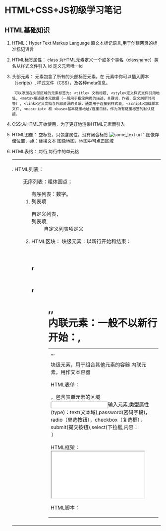 # HTML+CSS+JS初级学习笔记

## HTML基础知识

1. HTML：Hyper Text Markup Language 超文本标记语言,用于创建网页的标准标记语言
2. HTML标签属性：
        class 为HTML元素定义一个或多个类名（classname）类名从样式文件引入
        id    定义元素唯一id
3. 头部元素：
        <head> 元素包含了所有的头部标签元素。在 <head>元素中你可以插入脚本（scripts）, 样式文件（CSS），及各种meta信息。

        可以添加在头部区域的元素标签为: <title> 文档标题, <style>定义样式文件引用地址, <meta>描述基本元数据（一般用于指定网页的描述，关键词，作者，定义刷新时间等）, <link>定义文档与外部资源的关系，通常用于连接到样式表, <script>加载脚本文件, <noscript> 和 <base>基本链接地址/连接目标，作为所有链接标签的默认链接。

4. CSS:从HTML开始使用，为了更好地渲染HTML元素而引入
5. HTML图像： <img>空标签，只包含属性，没有闭合标签
    <img src="url" alt="some_text"> url：图像存储位置，alt：替换文本
    <map>图像地图，<area>地图中可点击区域
6. HTML表格：<table>,每行<tr>,每行中的单元格<td>
7. HTML列表：
    <ul>无序列表：粗体圆点；<ol> 有序列表：数字。<li>列表项
    <dl>自定义列表，<dt>列表项,<dd>自定义列表项定义
8. HTML区块：
    块级元素：以新行开始和结束：<h1>,<p>,<ul>,<table>,<div>
    内联元素：一般不以新行开始：<b>,<td>,<a>,<img>,<span>
    
    <div> 块级元素，用于组合其他元素的容器
    <span>内联元素，用作文本容器
9. HTML表单：<form>，包含表单元素的区域
    <input>输入元素,类型属性(type)：text(文本域),password(密码字段)，radio（单选按钮），checkbox（复选框），submit(提交按钮),select(下拉框,内容：<option>）
10. HTML框架：<iframe src="URL"></iframe>
11. HTML脚本：
    <script> 标签用于定义客户端脚本，比如 JavaScript。
    <script> 元素既可包含脚本语句，也可通过 src 属性指向外部脚本文件。
    <noscript> 标签提供无法使用脚本时的替代内容，比方在浏览器禁用脚本时，或浏览器不支持客户端脚本时。
    <noscript>元素可包含普通 HTML 页面的 body 元素中能够找到的所有元素。

## CSS基础知识

